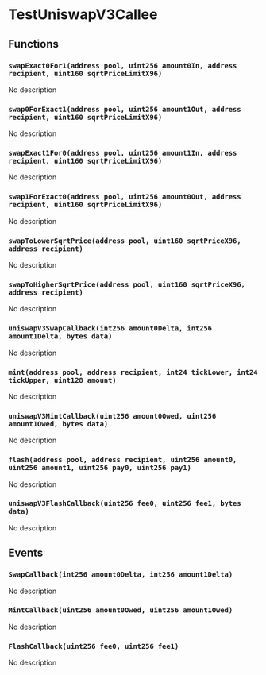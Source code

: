 # TestUniswapV3Callee





## Functions

### `swapExact0For1(address pool, uint256 amount0In, address recipient, uint160 sqrtPriceLimitX96)`
No description


### `swap0ForExact1(address pool, uint256 amount1Out, address recipient, uint160 sqrtPriceLimitX96)`
No description


### `swapExact1For0(address pool, uint256 amount1In, address recipient, uint160 sqrtPriceLimitX96)`
No description


### `swap1ForExact0(address pool, uint256 amount0Out, address recipient, uint160 sqrtPriceLimitX96)`
No description


### `swapToLowerSqrtPrice(address pool, uint160 sqrtPriceX96, address recipient)`
No description


### `swapToHigherSqrtPrice(address pool, uint160 sqrtPriceX96, address recipient)`
No description


### `uniswapV3SwapCallback(int256 amount0Delta, int256 amount1Delta, bytes data)`
No description


### `mint(address pool, address recipient, int24 tickLower, int24 tickUpper, uint128 amount)`
No description


### `uniswapV3MintCallback(uint256 amount0Owed, uint256 amount1Owed, bytes data)`
No description


### `flash(address pool, address recipient, uint256 amount0, uint256 amount1, uint256 pay0, uint256 pay1)`
No description


### `uniswapV3FlashCallback(uint256 fee0, uint256 fee1, bytes data)`
No description




## Events

### `SwapCallback(int256 amount0Delta, int256 amount1Delta)`
No description

### `MintCallback(uint256 amount0Owed, uint256 amount1Owed)`
No description

### `FlashCallback(uint256 fee0, uint256 fee1)`
No description

